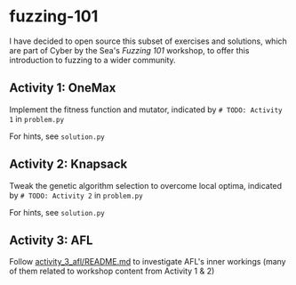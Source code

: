 # fuzzing-101

I have decided to open source this subset of exercises and solutions,
which are part of Cyber by the Sea's *Fuzzing 101* workshop,
to offer this introduction to fuzzing to a wider community.

## Activity 1: OneMax

Implement the fitness function and mutator, indicated by `# TODO: Activity 1` in `problem.py`

For hints, see `solution.py`

## Activity 2: Knapsack

Tweak the genetic algorithm selection to overcome local optima, indicated by `# TODO: Activity 2` in `problem.py`

For hints, see `solution.py`

## Activity 3: AFL

Follow [activity_3_afl/README.md](activity_3_afl/README.md) to investigate AFL's inner workings
(many of them related to workshop content from Activity 1 & 2)